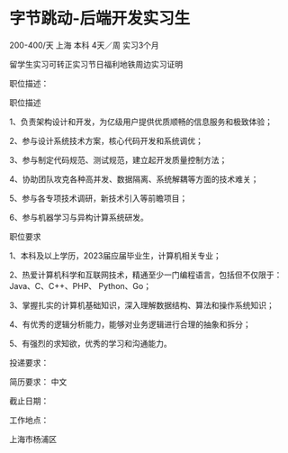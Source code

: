# 字节跳动-后端开发实习生

200-400/天 上海 本科 4天／周 实习3个月

留学生实习可转正实习节日福利地铁周边实习证明

职位描述：

职位描述

1、负责架构设计和开发，为亿级用户提供优质顺畅的信息服务和极致体验；

2、参与设计系统技术方案，核心代码开发和系统调优；

3、参与制定代码规范、测试规范，建立起开发质量控制方法；

4、协助团队攻克各种高并发、数据隔离、系统解耦等方面的技术难关；

5、参与各专项技术调研，新技术引入等前瞻项目；

6、参与机器学习与异构计算系统研发。

职位要求

1、本科及以上学历，2023届应届毕业生，计算机相关专业；

2、热爱计算机科学和互联网技术，精通至少一门编程语言，包括但不仅限于：Java、C、C++、PHP、 Python、Go；

3、掌握扎实的计算机基础知识，深入理解数据结构、算法和操作系统知识；

4、有优秀的逻辑分析能力，能够对业务逻辑进行合理的抽象和拆分；

5、有强烈的求知欲，优秀的学习和沟通能力。

投递要求：

简历要求： 中文

截止日期：

工作地点：

上海市杨浦区